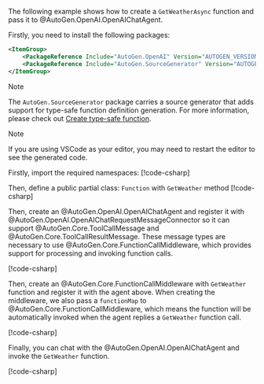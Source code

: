 The following example shows how to create a `GetWeatherAsync` function and pass it to @AutoGen.OpenAI.OpenAIChatAgent.

Firstly, you need to install the following packages:
```xml
<ItemGroup>
    <PackageReference Include="AutoGen.OpenAI" Version="AUTOGEN_VERSION" />
    <PackageReference Include="AutoGen.SourceGenerator" Version="AUTOGEN_VERSION" />
</ItemGroup>
```

> [!Note]
> The `AutoGen.SourceGenerator` package carries a source generator that adds support for type-safe function definition generation. For more information, please check out [Create type-safe function](./Create-type-safe-function-call.md).

> [!NOTE]
> If you are using VSCode as your editor, you may need to restart the editor to see the generated code.

Firstly, import the required namespaces:
[!code-csharp[](../../sample/AutoGen.BasicSamples/CodeSnippet/OpenAICodeSnippet.cs?name=using_statement)]

Then, define a public partial class: `Function` with `GetWeather` method
[!code-csharp[](../../sample/AutoGen.BasicSamples/CodeSnippet/OpenAICodeSnippet.cs?name=weather_function)]

Then, create an @AutoGen.OpenAI.OpenAIChatAgent and register it with @AutoGen.OpenAI.OpenAIChatRequestMessageConnector so it can support @AutoGen.Core.ToolCallMessage and @AutoGen.Core.ToolCallResultMessage. These message types are necessary to use @AutoGen.Core.FunctionCallMiddleware, which provides support for processing and invoking function calls.

[!code-csharp[](../../sample/AutoGen.BasicSamples/CodeSnippet/OpenAICodeSnippet.cs?name=openai_chat_agent_get_weather_function_call)]

Then, create an @AutoGen.Core.FunctionCallMiddleware with `GetWeather` function and register it with the agent above. When creating the middleware, we also pass a `functionMap` to @AutoGen.Core.FunctionCallMiddleware, which means the function will be automatically invoked when the agent replies a `GetWeather` function call.

[!code-csharp[](../../sample/AutoGen.BasicSamples/CodeSnippet/OpenAICodeSnippet.cs?name=create_function_call_middleware)]

Finally, you can chat with the @AutoGen.OpenAI.OpenAIChatAgent and invoke the `GetWeather` function.

[!code-csharp[](../../sample/AutoGen.BasicSamples/CodeSnippet/OpenAICodeSnippet.cs?name=chat_agent_send_function_call)]
